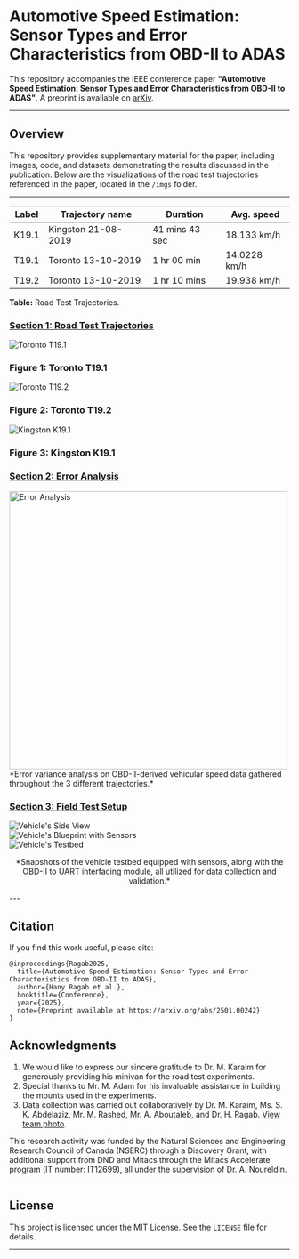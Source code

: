 
# Automotive Speed Estimation: Sensor Types and Error Characteristics from OBD-II to ADAS

This repository accompanies the IEEE conference paper **"Automotive Speed Estimation: Sensor Types and Error Characteristics from OBD-II to ADAS"**. A preprint is available on [arXiv](https://arxiv.org/abs/2501.00242).

---

## Overview

This repository provides supplementary material for the paper, including images, code, and datasets demonstrating the results discussed in the publication. Below are the visualizations of the road test trajectories referenced in the paper, located in the `/imgs` folder.

---

| **Label** | **Trajectory name**   | **Duration**       | **Avg. speed**  |
|-----------|------------------------|--------------------|-----------------|
| K19.1     | Kingston 21-08-2019   | 41 mins 43 sec     | 18.133 km/h     |
| T19.1     | Toronto 13-10-2019    | 1 hr 00 min        | 14.0228 km/h    |
| T19.2     | Toronto 13-10-2019    | 1 hr 10 mins       | 19.938 km/h     |

**Table:** Road Test Trajectories.

### <ins>Section 1: Road Test Trajectories</ins>
![Toronto T19.1](./imgs/Toronto_T19_1_in_Sat_mode_with_SV.png)
### Figure 1: Toronto T19.1
![Toronto T19.2](./imgs/Toronto_T19_2_in_Sat_mode_with_SV.png)
### Figure 2: Toronto T19.2
![Kingston K19.1](./imgs/Kingston_K19_1_in_Sat_mode_with_SV.png)
### Figure 3: Kingston K19.1

### <ins>Section 2: Error Analysis</ins>
<img src="./imgs/PWSS_error_variance_anlaysis.png" alt="Error Analysis" width="500"/>
*Error variance analysis on OBD-II-derived vehicular speed data gathered throughout the 3 different trajectories.*

### <ins>Section 3: Field Test Setup</ins>
![Vehicle's Side View](./imgs/Toyota_Sienna_with_ZED_HFOV_SideView_FrontCarView_Combined.png)  
![Vehicle's Blueprint with Sensors](./imgs/Car_Blueprint_with_Sensors.png)  
![Vehicle's Testbed](./imgs/Toyota_Sienna_Trunk_Disp_T_with_Top_Mount_.png)

<p align="center">
  *Snapshots of the vehicle testbed equipped with sensors, along with the OBD-II to UART interfacing module, all utilized for data collection and validation.*
</p>
---

## Citation

If you find this work useful, please cite:

```
@inproceedings{Ragab2025,
  title={Automotive Speed Estimation: Sensor Types and Error Characteristics from OBD-II to ADAS},
  author={Hany Ragab et al.},
  booktitle={Conference},
  year={2025},
  note={Preprint available at https://arxiv.org/abs/2501.00242}
}
```

## Acknowledgments

1. We would like to express our sincere gratitude to Dr. M. Karaim for generously providing his minivan for the road test experiments.  
2. Special thanks to Mr. M. Adam for his invaluable assistance in building the mounts used in the experiments.  
3. Data collection was carried out collaboratively by Dr. M. Karaim, Ms. S. K. Abdelaziz, Mr. M. Rashed, Mr. A. Aboutaleb, and Dr. H. Ragab. [View team photo](https://photos.app.goo.gl/VjGzmWq3mvUCKFh67).

This research activity was funded by the Natural Sciences and Engineering Research Council of Canada (NSERC) through a Discovery Grant, with additional support from DND and Mitacs through the Mitacs Accelerate program (IT number: IT12699), all under the supervision of Dr. A. Noureldin.

---

## License

This project is licensed under the MIT License. See the `LICENSE` file for details.

---
